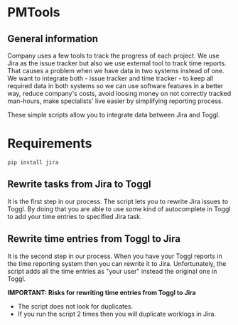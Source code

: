 # PMTools

## General information

Company uses a few tools to track the progress of each project. We use Jira as the issue tracker but also we use external tool to track time reports. That causes a problem when we have data in two systems instead of one. We want to integrate both - issue tracker and time tracker - to keep all required data in both systems so we can use software features in a better way, reduce company's costs, avoid loosing money on not correctly tracked man-hours, make specialists' live easier by simplifying reporting process.

These simple scripts allow you to integrate data between Jira and Toggl. 

# Requirements

`pip install jira`

## Rewrite tasks from Jira to Toggl

It is the first step in our process. The script lets you to rewrite Jira issues to Toggl. By doing that you are able to use some kind of autocomplete in Toggl to add your time entries to specified Jira task.

## Rewrite time entries from Toggl to Jira

It is the second step in our process. When you have your Toggl reports in the time reporting system then you can rewrite it to Jira. Unfortunately, the script adds all the time entries as "your user" instead the original one in Toggl.

**IMPORTANT: Risks for rewriting time entries from Toggl to Jira**

* The script does not look for duplicates.
* If you run the script 2 times then you will duplicate worklogs in Jira.
